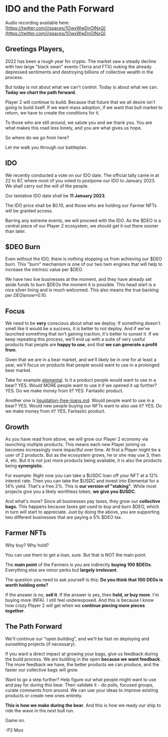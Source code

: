 # IDO and the Path Forward

Audio recording available here: [https://twitter.com/i/spaces/1OwxWwDnOlNxQ](https://twitter.com/i/spaces/1OwxWwDnOlNxQ)

## Greetings Players,

2022 has been a rough year for crypto. The market saw a steady decline with two large "black swan" events (Terra and FTX) nuking the already depressed sentiments and destroying billions of collective wealth in the process.

But today is not about what we can't control. Today is about what we can. **Today we chart the path forward.**&#x20;

Player 2 will continue to build. Because that future that we all desire isn't going to build itself. If we want mass adoption, if we want that bull market to return, we have to create the conditions for it.

To those who are still around, we salute you and we thank you. You are what makes this road less lonely, and you are what gives us hope.

So where do we go from here?

Let me walk you through our battleplan.

## IDO

We recently conducted a vote on our IDO date. The official tally came in at 22 to 87, where most of you voted to postpone our IDO to January 2023. We shall carry out the will of the people.

Our tentative IDO date shall be **11 January 2023**.

The IDO price shall be $0.10, and those who are holding our Farmer NFTs will be granted access.

Barring any extreme events, we will proceed with the IDO. As the $DEO is a central piece of our Player 2 ecosystem, we should get it out there sooner than later.

## $DEO Burn

Even without the IDO, there is nothing stopping us from achieving our $DEO burn. This "burn" mechanism is one of our two twin engines that will help to increase the intrinsic value per $DEO.&#x20;

We have two live businesses at the moment, and they have already set aside funds to burn $DEOs the moment it is possible. This head start is a nice silver lining and is much welcomed. This also means the true backing per $DEO is now >$0.10.

## Focus

We need to be **very** conscious about what we deploy. If something doesn't smell like it would be a success, it is better to not deploy. And if we've launched something that isn't gaining traction, it's better to sunset it. If we keep repeating this process, we'll end up with a suite of very useful products that people are **happy to use**, and that **we can generate a profit from**.

Given that we are in a bear market, and we'll likely be in one for at least a year, we'll focus on products that people would want to use in a prolonged bear market.

Take for example [elemental](../businesses/elemental/ "mention"). Is it a product people would want to use in a bear? YES. Would MORE people want to use it if we opened it up further? YES. Do we make money from it? YES. Fantastic product.

Another one is [liquidation-free-loans.md](../businesses/liquidation-free-loans.md "mention"). Would people want to use in a bear? YES. Would new people buying our NFTs want to also use it? YES. Do we make money from it? YES. Fantastic product.

## Growth

As you have read from above, we will grow our Player 2 economy via launching multiple products. This means each new Player joining us becomes increasingly more impactful over time. At first a Player might be a user of 2 products. But as the ecosystem grows, he or she may use 3, then 4, etc. But it is not just more products being available, it is also the products being **synergistic**.

For example: Right now you can take a $USDC loan off your NFT at a 12% interest rate. Then you can take the $USDC and invest into Elemental for a 14% yield. That's a free 2%. This is **our version of "staking"**. While most projects give you a likely worthless token, **we give you $USDC**.

And what's more? Since all businesses pay taxes, they grow our **collective bags.** This happens because taxes get used to buy and burn $DEO, which in turn will start to appreciate. Just by doing the above, you are supporting two different businesses that are paying a 5% $DEO tax.

## Farmer NFTs

Why buy? Why hold?

You can use them to get a loan, sure. But that is NOT the main point.&#x20;

The **main point** of the Farmers is you are indirectly **buying 100 $DEOs**. Everything else are minor perks but **largely irrelevant**.

The question you need to ask yourself is this: **Do you think that 100 DEOs is worth holding onto?**&#x20;

If the answer is no, **sell it**. If the answer is yes, then **hold, or buy more**. I'm buying more (NFA). I still feel underexposed. And this is because I know how crazy Player 2 will get when we **continue piecing more pieces together**.

## The Path Forward

We'll continue our "open building", and we'll be fast on deploying and sunsetting projects (if necessary).

If you want a direct impact at growing your bags, give us feedback during the build process. We are building in the open **because we want feedback**. The more feedback we have, the better products we can produce, and the faster our collective bags will grow.&#x20;

Want to go a step further? Help figure out what people might want to use and pay for during this bear. Then validate it - do polls, focused groups, curate comments from around. We can use your ideas to improve existing products or create new ones entirely.

**This is how we make during the bear**. And this is how we ready our ship to ride the wave in the next bull run.

Game on.

\-P2 Moo





